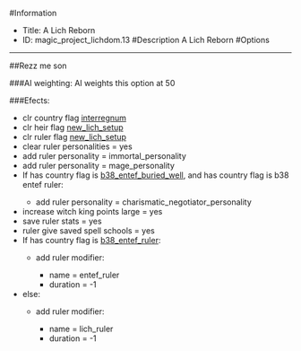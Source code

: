 #Information
 - Title: A Lich Reborn
 - ID: magic_project_lichdom.13
#Description
A Lich Reborn
#Options

___
##Rezz me son

###AI weighting:
AI weights this option at 50


###Efects:<ul><li>clr country flag [interregnum](../flags/interregnum.md)</li><li>clr heir flag [new_lich_setup](../flags/new_lich_setup.md)</li><li>clr ruler flag [new_lich_setup](../flags/new_lich_setup.md)</li><li>clear ruler personalities = yes</li><li>add ruler personality = immortal_personality</li><li>add ruler personality = mage_personality</li><li>If has country flag is [b38_entef_buried_well](../flags/b38_entef_buried_well.md), and  has country flag is b38 entef ruler:</li><ul><li>add ruler personality = charismatic_negotiator_personality</li></ul><li>increase witch king points large = yes</li><li>save ruler stats = yes</li><li>ruler give saved spell schools = yes</li><li>If has country flag is [b38_entef_ruler](../flags/b38_entef_ruler.md):</li><ul><li>add ruler modifier:</li><ul><li>name = entef_ruler</li><li>duration = -1</li></ul></ul><li>else:</li><ul><li>add ruler modifier:</li><ul><li>name = lich_ruler</li><li>duration = -1</li></ul></ul></ul>
